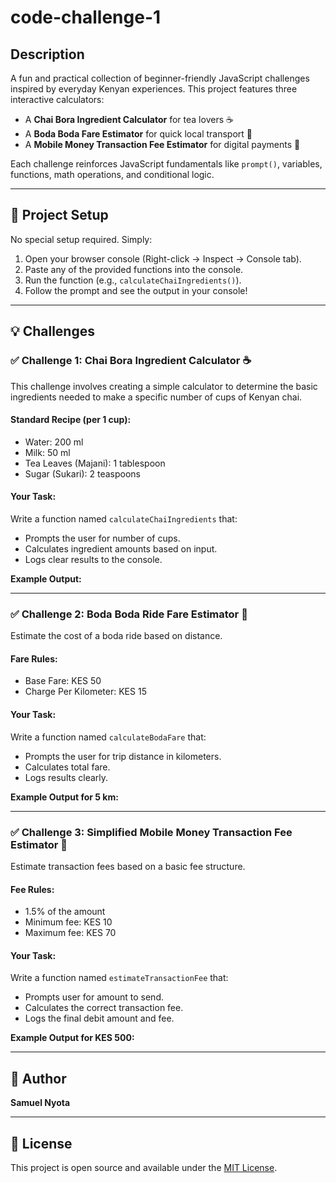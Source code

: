 # code-challenge-1

## Description

A fun and practical collection of beginner-friendly JavaScript challenges inspired by everyday Kenyan experiences. This project features three interactive calculators:  
- A **Chai Bora Ingredient Calculator** for tea lovers ☕  
- A **Boda Boda Fare Estimator** for quick local transport 🛵  
- A **Mobile Money Transaction Fee Estimator** for digital payments 📱  

Each challenge reinforces JavaScript fundamentals like `prompt()`, variables, functions, math operations, and conditional logic.

---

## 🚀 Project Setup

No special setup required. Simply:

1. Open your browser console (Right-click → Inspect → Console tab).
2. Paste any of the provided functions into the console.
3. Run the function (e.g., `calculateChaiIngredients()`).
4. Follow the prompt and see the output in your console!

---

## 💡 Challenges

### ✅ Challenge 1: Chai Bora Ingredient Calculator ☕

This challenge involves creating a simple calculator to determine the basic ingredients needed to make a specific number of cups of Kenyan chai.

#### Standard Recipe (per 1 cup):
- Water: 200 ml  
- Milk: 50 ml  
- Tea Leaves (Majani): 1 tablespoon  
- Sugar (Sukari): 2 teaspoons  

#### Your Task:
Write a function named `calculateChaiIngredients` that:
- Prompts the user for number of cups.
- Calculates ingredient amounts based on input.
- Logs clear results to the console.

**Example Output:**

---

### ✅ Challenge 2: Boda Boda Ride Fare Estimator 🛵

Estimate the cost of a boda ride based on distance.

#### Fare Rules:
- Base Fare: KES 50  
- Charge Per Kilometer: KES 15  

#### Your Task:
Write a function named `calculateBodaFare` that:
- Prompts the user for trip distance in kilometers.
- Calculates total fare.
- Logs results clearly.

**Example Output for 5 km:**

---

### ✅ Challenge 3: Simplified Mobile Money Transaction Fee Estimator 📱

Estimate transaction fees based on a basic fee structure.

#### Fee Rules:
- 1.5% of the amount  
- Minimum fee: KES 10  
- Maximum fee: KES 70  

#### Your Task:
Write a function named `estimateTransactionFee` that:
- Prompts user for amount to send.
- Calculates the correct transaction fee.
- Logs the final debit amount and fee.

**Example Output for KES 500:**

---

## 👤 Author

**Samuel Nyota**

---

## 📄 License

This project is open source and available under the [MIT License](LICENSE).
